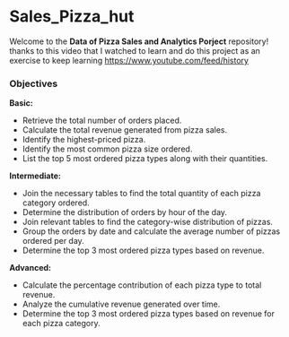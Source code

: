 # Sales_Pizza_hut

Welcome to the **Data of Pizza Sales and Analytics Porject** repository! thanks to this video that I watched to learn and do this project as an exercise to keep learning https://www.youtube.com/feed/history


### Objectives

**Basic:**

- Retrieve the total number of orders placed.
- Calculate the total revenue generated from pizza sales.
- Identify the highest-priced pizza.
- Identify the most common pizza size ordered.
- List the top 5 most ordered pizza types along with their quantities.


**Intermediate:**

- Join the necessary tables to find the total quantity of each pizza category ordered.
- Determine the distribution of orders by hour of the day.
- Join relevant tables to find the category-wise distribution of pizzas.
- Group the orders by date and calculate the average number of pizzas ordered per day.
- Determine the top 3 most ordered pizza types based on revenue.

**Advanced:**

- Calculate the percentage contribution of each pizza type to total revenue.
- Analyze the cumulative revenue generated over time.
- Determine the top 3 most ordered pizza types based on revenue for each pizza category.
